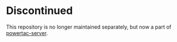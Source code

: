 # Discontinued

This repository is no longer maintained separately, but now a part of
[powertac-server](https://github.com/powertac/powertac-server/).

